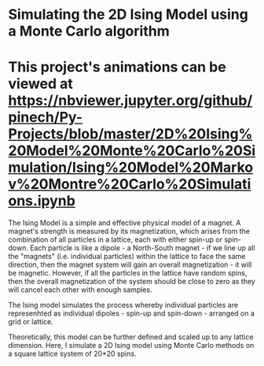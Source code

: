 # Simulating the 2D Ising Model using a Monte Carlo algorithm

# This project's animations can be viewed at https://nbviewer.jupyter.org/github/pinech/Py-Projects/blob/master/2D%20Ising%20Model%20Monte%20Carlo%20Simulation/Ising%20Model%20Markov%20Montre%20Carlo%20Simulations.ipynb

The Ising Model is a simple and effective physical model of a magnet. 
A magnet's strength is measured by its magnetization, which arises from the combination of all particles in a lattice, each with either spin-up or spin-down.
Each particle is like a dipole - a North-South magnet - if we line up all the "magnets" (i.e. individual particles) within the lattice to face the same direction, then the magnet system will gain an overall magnetization - it will be magnetic.
However, if all the particles in the lattice have random spins, then the overall magnetization of the system should be close to zero as they will cancel each other with enough samples.

The Ising model simulates the process whereby individual particles are represenhted as individual dipoles - spin-up and spin-down - arranged on a grid or lattice.

Theoretically, this model can be further defined and scaled up to any lattice dimension.
Here, I simulate a 2D Ising model using Monte Carlo methods on a square lattice system of 20*20 spins.
